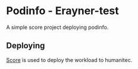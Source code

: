 # Podinfo - Erayner-test

A simple score project deploying podinfo.

## Deploying

[Score](https://score.dev/) is used to deploy the workload to humanitec.
